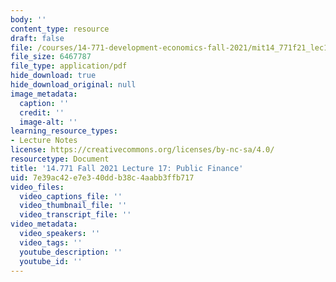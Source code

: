 ```yaml
---
body: ''
content_type: resource
draft: false
file: /courses/14-771-development-economics-fall-2021/mit14_771f21_lec17.pdf
file_size: 6467787
file_type: application/pdf
hide_download: true
hide_download_original: null
image_metadata:
  caption: ''
  credit: ''
  image-alt: ''
learning_resource_types:
- Lecture Notes
license: https://creativecommons.org/licenses/by-nc-sa/4.0/
resourcetype: Document
title: '14.771 Fall 2021 Lecture 17: Public Finance'
uid: 7e39ac42-e7e3-40dd-b38c-4aabb3ffb717
video_files:
  video_captions_file: ''
  video_thumbnail_file: ''
  video_transcript_file: ''
video_metadata:
  video_speakers: ''
  video_tags: ''
  youtube_description: ''
  youtube_id: ''
---
```

